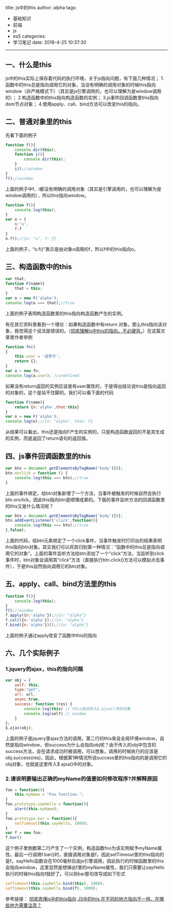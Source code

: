 title: js中的this
author: alpha
tags:
 - 基础知识
 - 前端
 - js
 - es5
categories:
 - 学习笔记
date: 2018-4-25 10:37:30
---
<!--以下是正文-->
## 一、什么是this
js中的this实际上保存着代码的执行环境，关于js指向问题，有下面几种情况；
1.函数中的this总是指向调用它的对象，当没有明确的调用对象的时候this指向window（非严格模式下）（其实是js引擎调用的，也可以理解为是window调用的）；
2.构造函数中的this指向构造函数的实例；
3.js事件回调函数里this指向dom节点对象；
4.使用apply、call、bind方法可以改变this的指向。

<!--more-->
## 二、普通对象里的this
先看下面的例子

``` javascript
function f(){
	console.dir(this);
	function i(){
		console.dir(this);
	}
	i();//window
}
f();//window
```
上面的例子中f、i都没有明确的调用对象（其实是引擎调用的，也可以理解为是window调用的），所以this指向window。

``` javascript
function f(){
	console.log(this);
}
var o = {
	n:'o',
	f:f
}
o.f();//{n: "o", f: ƒ}
```
上面的例子，“o.f()”表示是由对象o调用的f，所以f中的this指向o。

## 三、构造函数中的this

``` javascript
var that;
function F(name){
	that = this;
}
var o = new F('alpha');
console.log(o === that);//true
```
上面的例子表明构造函数里的this指向构造函数产生的实例。

有在其它资料里看到一个理论：如果构造函数中有return 对象，那么this指向该对象，我觉得这个说法是错误的。（[彻底理解js中this的指向，不必硬背。](https://www.cnblogs.com/pssp/p/5216085.html)）在这篇文章里作者举例

``` javascript
function fn()  
{  
    this.user = '追梦子';  
    return {};  
}
var a = new fn;  
console.log(a.user); //undefined
```
如果没有return返回的实例应该是有user属性的，于是得出结论说this是指向返回的对象的，这个是站不住脚的。我们可以看下面的代码

``` javascript
function F(name){
	return {n:'alpha',that:this}
}
var o = new F('alpha');
console.log(o);//{n: "alpha", that: F}
```
从结果可以看出，this还是指向F产生的实例的，只是构造函数返回的不是其生成的实例，而是返回了return语句的返回值。

## 四、js事件回调函数里的this

``` javascript
var btn = document.getElementsByTagName('body')[0];
btn.onclick = function () {
	console.log(this === btn);//true
}
```
上面的事件绑定，给btn对象新增了一个方法，当事件被触发的时候自然会执行btn.onclick，因此this指向btn是顺理成章的。下面的事件监听方法的回调函数里的this又是什么情况呢？
``` javascript
var btn = document.getElementsByTagName('body')[0];
btn.addEventListener('click',function(){
	console.log(this === btn);//true
},false);
```
上面的代码，给btn元素绑定了一个click事件，当事件触发时打印出的结果表明this指向btn对象。其实我们可以将其归到第一种情况：“函数中的this总是指向调用它的对象”。上面的事件监听方法给btn添加了一个“click”方法，当监听到click事件时，btn对象会调用其“click”方法（直接执行btn.click()方法可以模拟点击事件），于是this自然指向调用它的btn对象。

## 五、apply、call、bind方法里的this
``` javascript
function f(){
	console.log(this);
}
f();//window
f.apply({n:'alpha'});//{n: "alpha"}
f.call({n:'alpha'});//{n: "alpha"}
f.bind({n:'alpha'})();//{n: "alpha"}
```
上面的例子通过apply改变了函数中this的指向


## 六、几个实际例子
### 1.jquery的ajax，this的指向问题
``` javascript
var obj = {
    self: this,
    type:"get",
    url: url,
    async:true,
    success: function (res) {
        console.log(this) // this指向传入$.ajxa()中的对象
        console.log(self) // window
    }
};
$.ajax(obj);
```
上面的例子是jquery里ajax方法的调用，第二行的this来自全局环境window，自然是指向window，但success为什么会指向obj呢？由于传入的obj中包含的success方法，会在请求成功时被调用，可以想象，调用的时候执行的应该是obj.success(res)，因此，根据第1种情况所说success里的this指向的是调用它的obj对象，也就是这里传入$.ajxa()中的对象。

### 2.请说明要输出正确的myName的值要如何修改程序?并解释原因
``` javascript
foo = function(){
	this.myName = "Foo function.";
}
foo.prototype.sayHello = function(){
	alert(this.myName);
}
foo.prototype.bar = function(){
	setTimeout(this.sayHello, 1000);
}
var f = new foo;
f.bar()
```
这个例子里倒数第二行产生了一个实例，构造函数foo为该实例赋予myName属性。最后一行调用f.bar()时，直接调用对象是f，因此setTimeout里的this指向的是f。sayHello函数会在1000毫秒后由js引擎调用，因此执行的时候函数里的this会指向window，这里显然是想弹出f里的myName属性，我们只需要让sayHello执行的时候this指向f就好了。可以将bar那句改写成如下形式

``` javascript
setTimeout(this.sayHello.bind(this), 1000);
setTimeout(this.sayHello.bind(f), 1000);
```

参考链接：
[彻底弄懂js中的this指向](https://blog.csdn.net/qq_33988065/article/details/68957806)
[JS中的this 在不同的地方指向不一样，在哪些地方需要注意？](https://www.zhihu.com/question/25842198)